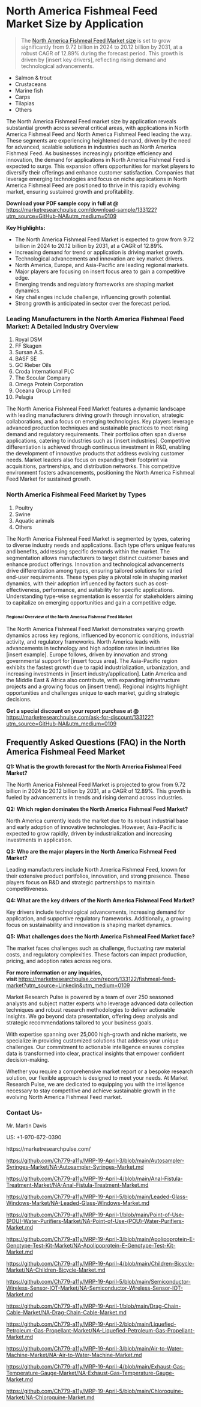 <h1>North America Fishmeal Feed Market&nbsp;Size by Application</h1><blockquote><p>The <a href="https://marketresearchpulse.com/download-sample/133122?utm_source=GitHub-NA&amp;utm_medium=0109">North America Fishmeal Feed Market size</a> is set to grow significantly from 9.72 billion in 2024 to 20.12 billion by 2031, at a robust CAGR of 12.89% during the forecast period. This growth is driven by [insert key drivers], reflecting rising demand and technological advancements.</p></blockquote><ul><li>Salmon & trout<li> Crustaceans<li> Marine fish<li> Carps<li> Tilapias<li> Others</li></ul><p>The North America Fishmeal Feed market size by application reveals substantial growth across several critical areas, with applications in North America Fishmeal Feed and North America Fishmeal Feed leading the way. These segments are experiencing heightened demand, driven by the need for advanced, scalable solutions in industries such as North America Fishmeal Feed. As businesses increasingly prioritize efficiency and innovation, the demand for applications in North America Fishmeal Feed is expected to surge. This expansion offers opportunities for market players to diversify their offerings and enhance customer satisfaction. Companies that leverage emerging technologies and focus on niche applications in North America Fishmeal Feed are positioned to thrive in this rapidly evolving market, ensuring sustained growth and profitability.</p><p><strong>Download your PDF sample copy in full at @ </strong><a href="https://marketresearchpulse.com/download-sample/133122?utm_source=GitHub-NA&amp;utm_medium=0109">https://marketresearchpulse.com/download-sample/133122?utm_source=GitHub-NA&amp;utm_medium=0109</a></p><p><strong>Key Highlights: </strong></p><ul><li>The North America Fishmeal Feed Market is expected to grow from 9.72 billion in 2024 to 20.12 billion by 2031, at a CAGR of 12.89%.</li><li>Increasing demand for trend or application is driving market growth.</li><li>Technological advancements and innovation are key market drivers.</li><li>North America, Europe, and Asia-Pacific are leading regional markets.</li><li>Major players are focusing on insert focus area to gain a competitive edge.</li><li>Emerging trends and regulatory frameworks are shaping market dynamics.</li><li>Key challenges include challenge, influencing growth potential.</li><li>Strong growth is anticipated in sector over the forecast period.</li></ul><h3>Leading Manufacturers in the North America Fishmeal Feed Market: A Detailed Industry Overview</h3><ol><li>Royal DSM</li><li>FF Skagen</li><li>Sursan A.S.</li><li>BASF SE</li><li>GC Rieber Oils</li><li>Croda International PLC</li><li>The Scoular Company</li><li>Omega Protein Corporation</li><li>Oceana Group Limited</li><li>Pelagia</li></ol><div class="flex max-w-full flex-col flex-grow"><div class="min-h-8 text-message flex w-full flex-col items-end gap-2 whitespace-normal break-words [.text-message+&amp;]:mt-5" dir="auto" data-message-author-role="assistant" data-message-id="fd8432e4-4910-450d-b182-61b7bfb0a01f" data-message-model-slug="gpt-4o"><div class="flex w-full flex-col gap-1 empty:hidden first:pt-[3px]"><div class="markdown prose w-full break-words dark:prose-invert light"><p>The North America Fishmeal Feed Market features a dynamic landscape with leading manufacturers driving growth through innovation, strategic collaborations, and a focus on emerging technologies. Key players leverage advanced production techniques and sustainable practices to meet rising demand and regulatory requirements. Their portfolios often span diverse applications, catering to industries such as [insert industries]. Competitive differentiation is achieved through continuous investment in R&amp;D, enabling the development of innovative products that address evolving customer needs. Market leaders also focus on expanding their footprint via acquisitions, partnerships, and distribution networks. This competitive environment fosters advancements, positioning the North America Fishmeal Feed Market for sustained growth.</p></div></div></div></div><h3>North America Fishmeal Feed Market by Types</h3><ol><li>Poultry<li> Swine<li> Aquatic animals<li> Others</li></ol><div class="flex max-w-full flex-col flex-grow"><div class="min-h-8 text-message flex w-full flex-col items-end gap-2 whitespace-normal break-words [.text-message+&amp;]:mt-5" dir="auto" data-message-author-role="assistant" data-message-id="084470be-0bb7-4664-bddf-5156b4f41249" data-message-model-slug="gpt-4o-mini"><div class="flex w-full flex-col gap-1 empty:hidden first:pt-[3px]"><div class="markdown prose w-full break-words dark:prose-invert light"><p>The North America Fishmeal Feed Market is segmented by types, catering to diverse industry needs and applications. Each type offers unique features and benefits, addressing specific demands within the market. The segmentation allows manufacturers to target distinct customer bases and enhance product offerings. Innovation and technological advancements drive differentiation among types, ensuring tailored solutions for varied end-user requirements. These types play a pivotal role in shaping market dynamics, with their adoption influenced by factors such as cost-effectiveness, performance, and suitability for specific applications. Understanding type-wise segmentation is essential for stakeholders aiming to capitalize on emerging opportunities and gain a competitive edge.</p></div></div></div></div><h3><span style="font-size: 11px;">Regional Overview of the North America Fishmeal Feed Market</span></h3><div class="flex max-w-full flex-col flex-grow"><div class="min-h-8 text-message flex w-full flex-col items-end gap-2 whitespace-normal break-words [.text-message+&amp;]:mt-5" dir="auto" data-message-author-role="assistant" data-message-id="e9038762-ce64-4e30-91c9-9bd413514231" data-message-model-slug="gpt-4o-mini"><div class="flex w-full flex-col gap-1 empty:hidden first:pt-[3px]"><div class="markdown prose w-full break-words dark:prose-invert light"><p>The North America Fishmeal Feed Market demonstrates varying growth dynamics across key regions, influenced by economic conditions, industrial activity, and regulatory frameworks. North America leads with advancements in technology and high adoption rates in industries like [insert example]. Europe follows, driven by innovation and strong governmental support for [insert focus area]. The Asia-Pacific region exhibits the fastest growth due to rapid industrialization, urbanization, and increasing investments in [insert industry/application]. Latin America and the Middle East &amp; Africa also contribute, with expanding infrastructure projects and a growing focus on [insert trend]. Regional insights highlight opportunities and challenges unique to each market, guiding strategic decisions.</p></div></div></div></div><p><strong>Get a special discount on your report purchase at @ </strong><a href="https://marketresearchpulse.com/ask-for-discount/133122?utm_source=GitHub-NA&amp;utm_medium=0109">https://marketresearchpulse.com/ask-for-discount/133122?utm_source=GitHub-NA&amp;utm_medium=0109</a></p><h2>Frequently Asked Questions (FAQ) in the North America Fishmeal Feed Market</h2><p><strong>Q1: What is the growth forecast for the North America Fishmeal Feed Market?</strong></p><p>The North America Fishmeal Feed Market is projected to grow from 9.72 billion in 2024 to 20.12 billion by 2031, at a CAGR of 12.89%. This growth is fueled by advancements in trends and rising demand across industries.</p><p><strong>Q2: Which region dominates the North America Fishmeal Feed Market?</strong></p><p>North America currently leads the market due to its robust industrial base and early adoption of innovative technologies. However, Asia-Pacific is expected to grow rapidly, driven by industrialization and increasing investments in application.</p><p><strong>Q3: Who are the major players in the North America Fishmeal Feed Market?</strong></p><p>Leading manufacturers include North America Fishmeal Feed, known for their extensive product portfolios, innovation, and strong presence. These players focus on R&amp;D and strategic partnerships to maintain competitiveness.</p><p><strong>Q4: What are the key drivers of the North America Fishmeal Feed Market?</strong></p><p>Key drivers include technological advancements, increasing demand for application, and supportive regulatory frameworks. Additionally, a growing focus on sustainability and innovation is shaping market dynamics.</p><p><strong>Q5: What challenges does the North America Fishmeal Feed Market face?</strong></p><p>The market faces challenges such as challenge, fluctuating raw material costs, and regulatory complexities. These factors can impact production, pricing, and adoption rates across regions.</p><p><strong>For more information or any inquiries, visit&nbsp;</strong><a href="https://marketresearchpulse.com/report/133122/fishmeal-feed-market?utm_source=Linkedin&utm_medium=0109">https://marketresearchpulse.com/report/133122/fishmeal-feed-market?utm_source=Linkedin&utm_medium=0109</a></p><p>Market Research Pulse is powered by a team of over 250 seasoned analysts and subject matter experts who leverage advanced data collection techniques and robust research methodologies to deliver actionable insights. We go beyond data presentation, offering deep analysis and strategic recommendations tailored to your business goals.</p><p>With expertise spanning over 25,000 high-growth and niche markets, we specialize in providing customized solutions that address your unique challenges. Our commitment to actionable intelligence ensures complex data is transformed into clear, practical insights that empower confident decision-making.</p><p>Whether you require a comprehensive market report or a bespoke research solution, our flexible approach is designed to meet your needs. At Market Research Pulse, we are dedicated to equipping you with the intelligence necessary to stay competitive and achieve sustainable growth in the evolving North America Fishmeal Feed market.</p><h3><strong>Contact Us-</strong></h3><p>Mr. Martin Davis</p><p>US: +1-970-672-0390</p><p>https://marketresearchpulse.com/</p><p><a href="https://github.com/Ch779-a11y/MRP-19-April-3/blob/main/Autosampler-Syringes-Market/NA-Autosampler-Syringes-Market.md">https://github.com/Ch779-a11y/MRP-19-April-3/blob/main/Autosampler-Syringes-Market/NA-Autosampler-Syringes-Market.md</a></p><p><a href="https://github.com/Ch779-a11y/MRP-19-April-4/blob/main/Anal-Fistula-Treatment-Market/NA-Anal-Fistula-Treatment-Market.md">https://github.com/Ch779-a11y/MRP-19-April-4/blob/main/Anal-Fistula-Treatment-Market/NA-Anal-Fistula-Treatment-Market.md</a></p><p><a href="https://github.com/Ch779-a11y/MRP-19-April-5/blob/main/Leaded-Glass-Windows-Market/NA-Leaded-Glass-Windows-Market.md">https://github.com/Ch779-a11y/MRP-19-April-5/blob/main/Leaded-Glass-Windows-Market/NA-Leaded-Glass-Windows-Market.md</a></p><p><a href="https://github.com/Ch779-a11y/MRP-19-April-1/blob/main/Point-of-Use-(POU)-Water-Purifiers-Market/NA-Point-of-Use-(POU)-Water-Purifiers-Market.md">https://github.com/Ch779-a11y/MRP-19-April-1/blob/main/Point-of-Use-(POU)-Water-Purifiers-Market/NA-Point-of-Use-(POU)-Water-Purifiers-Market.md</a></p><p><a href="https://github.com/Ch779-a11y/MRP-19-April-3/blob/main/Apolipoprotein-E-Genotype-Test-Kit-Market/NA-Apolipoprotein-E-Genotype-Test-Kit-Market.md">https://github.com/Ch779-a11y/MRP-19-April-3/blob/main/Apolipoprotein-E-Genotype-Test-Kit-Market/NA-Apolipoprotein-E-Genotype-Test-Kit-Market.md</a></p><p><a href="https://github.com/Ch779-a11y/MRP-19-April-4/blob/main/Children-Bicycle-Market/NA-Children-Bicycle-Market.md">https://github.com/Ch779-a11y/MRP-19-April-4/blob/main/Children-Bicycle-Market/NA-Children-Bicycle-Market.md</a></p><p><a href="https://github.com/Ch779-a11y/MRP-19-April-5/blob/main/Semiconductor-Wireless-Sensor-IOT-Market/NA-Semiconductor-Wireless-Sensor-IOT-Market.md">https://github.com/Ch779-a11y/MRP-19-April-5/blob/main/Semiconductor-Wireless-Sensor-IOT-Market/NA-Semiconductor-Wireless-Sensor-IOT-Market.md</a></p><p><a href="https://github.com/Ch779-a11y/MRP-19-April-1/blob/main/Drag-Chain-Cable-Market/NA-Drag-Chain-Cable-Market.md">https://github.com/Ch779-a11y/MRP-19-April-1/blob/main/Drag-Chain-Cable-Market/NA-Drag-Chain-Cable-Market.md</a></p><p><a href="https://github.com/Ch779-a11y/MRP-19-April-2/blob/main/Liquefied-Petroleum-Gas-Propellant-Market/NA-Liquefied-Petroleum-Gas-Propellant-Market.md">https://github.com/Ch779-a11y/MRP-19-April-2/blob/main/Liquefied-Petroleum-Gas-Propellant-Market/NA-Liquefied-Petroleum-Gas-Propellant-Market.md</a></p><p><a href="https://github.com/Ch779-a11y/MRP-19-April-3/blob/main/Air-to-Water-Machine-Market/NA-Air-to-Water-Machine-Market.md">https://github.com/Ch779-a11y/MRP-19-April-3/blob/main/Air-to-Water-Machine-Market/NA-Air-to-Water-Machine-Market.md</a></p><p><a href="https://github.com/Ch779-a11y/MRP-19-April-4/blob/main/Exhaust-Gas-Temperature-Gauge-Market/NA-Exhaust-Gas-Temperature-Gauge-Market.md">https://github.com/Ch779-a11y/MRP-19-April-4/blob/main/Exhaust-Gas-Temperature-Gauge-Market/NA-Exhaust-Gas-Temperature-Gauge-Market.md</a></p><p><a href="https://github.com/Ch779-a11y/MRP-19-April-5/blob/main/Chloroquine-Market/NA-Chloroquine-Market.md">https://github.com/Ch779-a11y/MRP-19-April-5/blob/main/Chloroquine-Market/NA-Chloroquine-Market.md</a></p>
